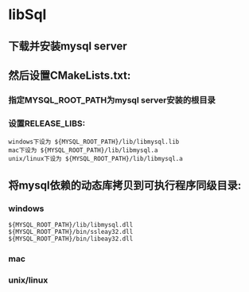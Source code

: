 #    libSql

##  下载并安装mysql server
##  然后设置CMakeLists.txt:
### 指定MYSQL_ROOT_PATH为mysql server安装的根目录 
### 设置RELEASE_LIBS:
    windows下设为 ${MYSQL_ROOT_PATH}/lib/libmysql.lib
    mac下设为 ${MYSQL_ROOT_PATH}/lib/libmysql.a
    unix/linux下设为 ${MYSQL_ROOT_PATH}/lib/libmysql.a
##  将mysql依赖的动态库拷贝到可执行程序同级目录:
### windows 
    ${MYSQL_ROOT_PATH}/lib/libmysql.dll
    ${MYSQL_ROOT_PATH}/bin/ssleay32.dll
    ${MYSQL_ROOT_PATH}/bin/libeay32.dll
###  mac
### unix/linux